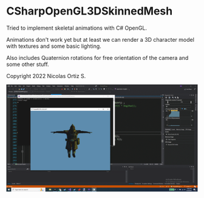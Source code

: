 # CSharpOpenGL3DSkinnedMesh
Tried to implement skeletal animations with C# OpenGL.

Animations don't work yet but at least we can render a 3D character model with textures and some basic lighting.

Also includes Quaternion rotations for free orientation of the camera and some other stuff.

Copyright 2022 Nicolas Ortiz S.

![characterrender](characterrender.png)

